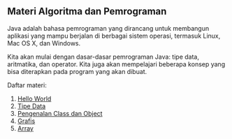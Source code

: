 Materi Algoritma dan Pemrograman
-----

Java adalah bahasa pemrograman yang dirancang untuk membangun aplikasi yang mampu berjalan di berbagai sistem operasi, termasuk Linux, Mac OS X, dan Windows. 

Kita akan mulai dengan dasar-dasar pemrograman Java: tipe data, aritmatika, dan operator. Kita juga akan mempelajari beberapa konsep yang bisa diterapkan pada program yang akan dibuat. 

Daftar materi:
1. [Hello World](/paths/part1.md)
2. [Tipe Data](/paths/part2.md)
3. [Pengenalan Class dan Object](/paths/objects.md)
4. [Grafis](/paths/grafis.md)
5. [Array](/paths/array.md)